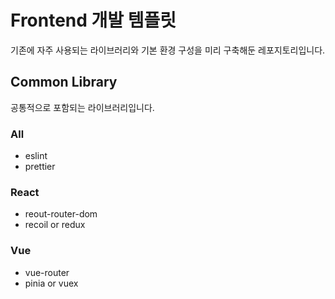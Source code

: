 # Frontend 개발 템플릿
기존에 자주 사용되는 라이브러리와 기본 환경 구성을 미리 구축해둔 레포지토리입니다.



## Common Library
공통적으로 포함되는 라이브러리입니다.

### All
* eslint
* prettier

### React
* reout-router-dom
* recoil or redux


### Vue
*  vue-router
*  pinia or vuex